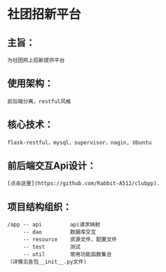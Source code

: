 # 社团招新平台

## 主旨：
    为社团网上招新提供平台
## 使用架构：
    前后端分离，restful风格
## 核心技术：
    flask-restful，mysql，supervisor，nagin, Ubuntu
## 前后端交互Api设计：
    [点击这里](https://github.com/Rabbit-A512/clubpp).
## 项目结构组织：
    /app -- api         api请求映射
         -- dao         数据库交互
         -- resource    资源文件，配置文件
         -- test        测试
         -- util        常用功能函数集合
    （详情见各包__init__.py文件)